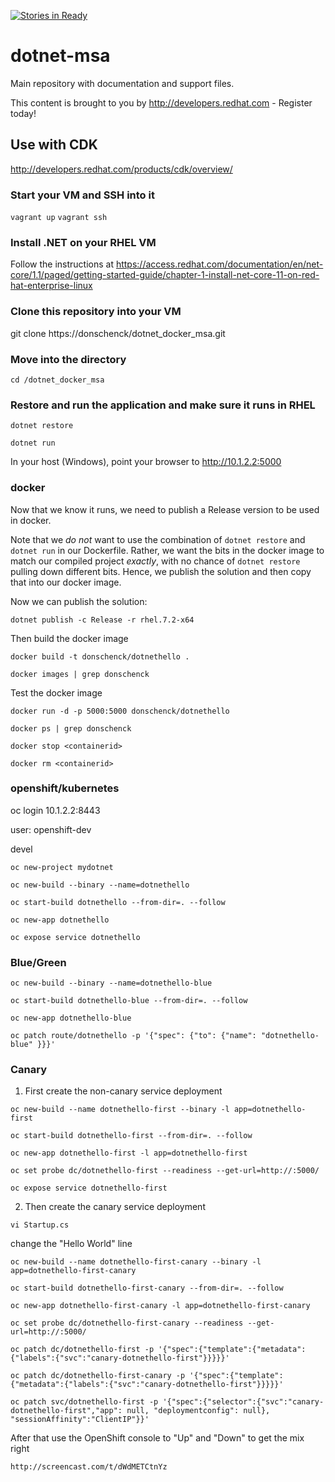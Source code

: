 [![Stories in Ready](https://badge.waffle.io/redhat-dotnet-msa/dotnet-msa.png?label=ready&title=Ready)](http://waffle.io/redhat-dotnet-msa/dotnet-msa)
# dotnet-msa
Main repository with documentation and support files.

This content is brought to you by http://developers.redhat.com - Register today!


## Use with CDK 
http://developers.redhat.com/products/cdk/overview/

### Start your VM and SSH into it

`vagrant up`
`vagrant ssh`

### Install .NET on your RHEL VM

Follow the instructions at https://access.redhat.com/documentation/en/net-core/1.1/paged/getting-started-guide/chapter-1-install-net-core-11-on-red-hat-enterprise-linux

### Clone this repository into your VM

git clone https://donschenck/dotnet_docker_msa.git

### Move into the directory 

`cd /dotnet_docker_msa`

### Restore and run the application and make sure it runs in RHEL

`dotnet restore`

`dotnet run`

In your host (Windows), point your browser to http://10.1.2.2:5000

### docker
Now that we know it runs, we need to publish a Release version to be used in docker.

Note that we *do not* want to use the combination of `dotnet restore` and `dotnet run` in our Dockerfile. Rather, we want the bits in the docker image to match our compiled project *exactly*, with no chance of `dotnet restore` pulling down different bits. Hence, we publish the solution and then copy that into our docker image.

Now we can publish the solution:

`dotnet publish -c Release -r rhel.7.2-x64`

Then build the docker image

`docker build -t donschenck/dotnethello .`

`docker images | grep donschenck`

Test the docker image

`docker run -d -p 5000:5000 donschenck/dotnethello`

`docker ps | grep donschenck`

`docker stop <containerid>`

`docker rm <containerid>`

### openshift/kubernetes
oc login 10.1.2.2:8443

user: openshift-dev

devel

`oc new-project mydotnet`

`oc new-build --binary --name=dotnethello`

`oc start-build dotnethello --from-dir=. --follow`

`oc new-app dotnethello`

`oc expose service dotnethello`


### Blue/Green
`oc new-build --binary --name=dotnethello-blue`

`oc start-build dotnethello-blue --from-dir=. --follow`

`oc new-app dotnethello-blue`

`oc patch route/dotnethello -p '{"spec": {"to": {"name": "dotnethello-blue" }}}'`

### Canary

1) First create the non-canary service deployment

`oc new-build --name dotnethello-first --binary -l app=dotnethello-first`

`oc start-build dotnethello-first --from-dir=. --follow`

`oc new-app dotnethello-first -l app=dotnethello-first`

`oc set probe dc/dotnethello-first --readiness --get-url=http://:5000/`

`oc expose service dotnethello-first`

2) Then create the canary service deployment

`vi Startup.cs`

change the "Hello World" line

`oc new-build --name dotnethello-first-canary --binary -l app=dotnethello-first-canary`

`oc start-build dotnethello-first-canary --from-dir=. --follow`

`oc new-app dotnethello-first-canary -l app=dotnethello-first-canary`

`oc set probe dc/dotnethello-first-canary --readiness --get-url=http://:5000/`

`oc patch dc/dotnethello-first -p '{"spec":{"template":{"metadata":{"labels":{"svc":"canary-dotnethello-first"}}}}}'`

`oc patch dc/dotnethello-first-canary -p '{"spec":{"template":{"metadata":{"labels":{"svc":"canary-dotnethello-first"}}}}}'`

`oc patch svc/dotnethello-first -p '{"spec":{"selector":{"svc":"canary-dotnethello-first","app": null, "deploymentconfig": null}, "sessionAffinity":"ClientIP"}}'`

After that use the OpenShift console to "Up" and "Down" to get the mix right

`http://screencast.com/t/dWdMETCtnYz`

